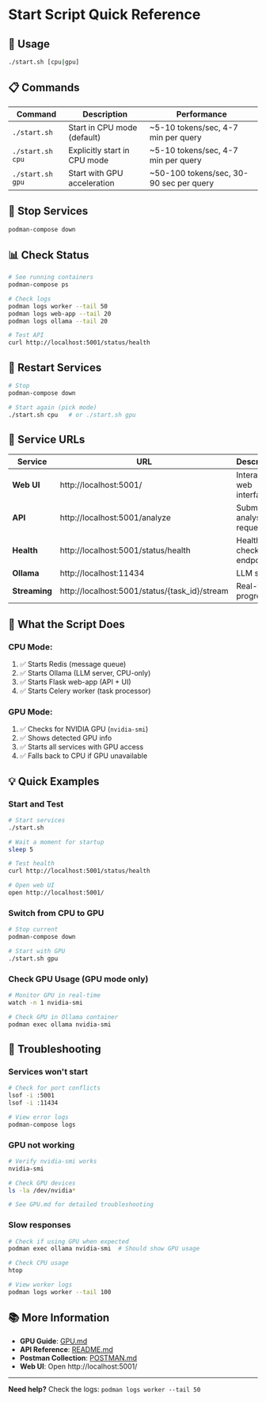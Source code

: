 # Start Script Quick Reference

## 🚀 Usage

```bash
./start.sh [cpu|gpu]
```

## 📋 Commands

| Command | Description | Performance |
|---------|-------------|-------------|
| `./start.sh` | Start in CPU mode (default) | ~5-10 tokens/sec, 4-7 min per query |
| `./start.sh cpu` | Explicitly start in CPU mode | ~5-10 tokens/sec, 4-7 min per query |
| `./start.sh gpu` | Start with GPU acceleration | ~50-100 tokens/sec, 30-90 sec per query |

## 🛑 Stop Services

```bash
podman-compose down
```

## 📊 Check Status

```bash
# See running containers
podman-compose ps

# Check logs
podman logs worker --tail 50
podman logs web-app --tail 20
podman logs ollama --tail 20

# Test API
curl http://localhost:5001/status/health
```

## 🔄 Restart Services

```bash
# Stop
podman-compose down

# Start again (pick mode)
./start.sh cpu   # or ./start.sh gpu
```

## 📍 Service URLs

| Service | URL | Description |
|---------|-----|-------------|
| **Web UI** | http://localhost:5001/ | Interactive web interface |
| **API** | http://localhost:5001/analyze | Submit analysis requests |
| **Health** | http://localhost:5001/status/health | Health check endpoint |
| **Ollama** | http://localhost:11434 | LLM server |
| **Streaming** | http://localhost:5001/status/{task_id}/stream | Real-time progress |

## 🎯 What the Script Does

### CPU Mode:
1. ✅ Starts Redis (message queue)
2. ✅ Starts Ollama (LLM server, CPU-only)
3. ✅ Starts Flask web-app (API + UI)
4. ✅ Starts Celery worker (task processor)

### GPU Mode:
1. ✅ Checks for NVIDIA GPU (`nvidia-smi`)
2. ✅ Shows detected GPU info
3. ✅ Starts all services with GPU access
4. ✅ Falls back to CPU if GPU unavailable

## 💡 Quick Examples

### Start and Test
```bash
# Start services
./start.sh

# Wait a moment for startup
sleep 5

# Test health
curl http://localhost:5001/status/health

# Open web UI
open http://localhost:5001/
```

### Switch from CPU to GPU
```bash
# Stop current
podman-compose down

# Start with GPU
./start.sh gpu
```

### Check GPU Usage (GPU mode only)
```bash
# Monitor GPU in real-time
watch -n 1 nvidia-smi

# Check GPU in Ollama container
podman exec ollama nvidia-smi
```

## 🐛 Troubleshooting

### Services won't start
```bash
# Check for port conflicts
lsof -i :5001
lsof -i :11434

# View error logs
podman-compose logs
```

### GPU not working
```bash
# Verify nvidia-smi works
nvidia-smi

# Check GPU devices
ls -la /dev/nvidia*

# See GPU.md for detailed troubleshooting
```

### Slow responses
```bash
# Check if using GPU when expected
podman exec ollama nvidia-smi  # Should show GPU usage

# Check CPU usage
htop

# View worker logs
podman logs worker --tail 100
```

## 📚 More Information

- **GPU Guide**: [GPU.md](GPU.md)
- **API Reference**: [README.md](README.md)
- **Postman Collection**: [POSTMAN.md](POSTMAN.md)
- **Web UI**: Open http://localhost:5001/

---

**Need help?** Check the logs: `podman logs worker --tail 50`
